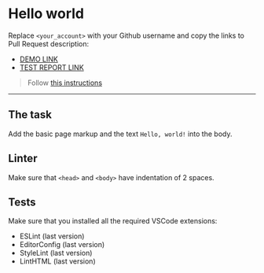 # Hello world

Replace `<your_account>` with your Github username and copy the links to Pull Request description:
- [DEMO LINK](https://Danylo-Chumakov.github.io/layout_hello-world/)
- [TEST REPORT LINK](https://Danylo-Chumakov.github.io/layout_hello-world/report/html_report/)

> Follow [this instructions](https://mate-academy.github.io/layout_task-guideline/#how-to-solve-the-layout-tasks-on-github)
___

## The task

Add the basic page markup and the text `Hello, world!` into the body.

## Linter

Make sure that `<head>` and `<body>` have indentation of 2 spaces.

## Tests

Make sure that you installed all the required VSCode extensions:

- ESLint (last version)
- EditorConfig (last version)
- StyleLint (last version)
- LintHTML (last version)
